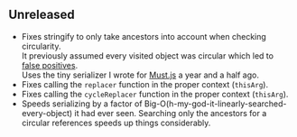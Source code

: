 










































































<extoc></extoc>

## Unreleased
- Fixes stringify to only take ancestors into account when checking
  circularity.  
  It previously assumed every visited object was circular which led to [false
  positives][issue9].  
  Uses the tiny serializer I wrote for [Must.js][must] a year and a half ago.
- Fixes calling the `replacer` function in the proper context (`thisArg`).
- Fixes calling the `cycleReplacer` function in the proper context (`thisArg`).
- Speeds serializing by a factor of
  Big-O(h-my-god-it-linearly-searched-every-object) it had ever seen. Searching
  only the ancestors for a circular references speeds up things considerably.

[must]: https://github.com/moll/js-must
[issue9]: https://github.com/isaacs/json-stringify-safe/issues/9
